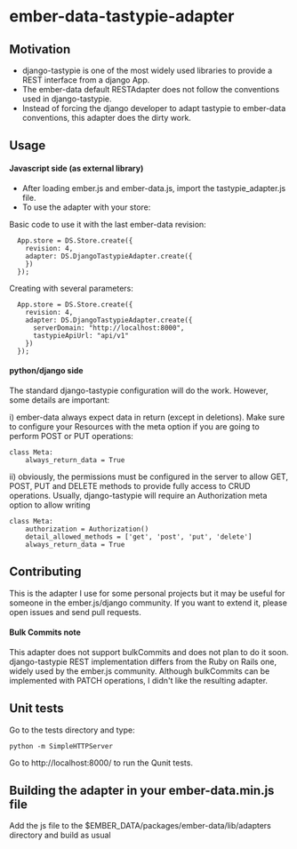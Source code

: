 # ember-data-tastypie-adapter


## Motivation
- django-tastypie is one of the most widely used libraries to provide a REST interface from a django App.
- The ember-data default RESTAdapter does not follow the conventions used in django-tastypie.
- Instead of forcing the django developer to adapt tastypie to ember-data conventions, this adapter does the dirty work.


## Usage
#### Javascript side (as external library)
- After loading ember.js and ember-data.js, import the tastypie_adapter.js file.
- To use the adapter with your store:

Basic code to use it with the last ember-data revision:
	
	  App.store = DS.Store.create({
 		revision: 4,
    	adapter: DS.DjangoTastypieAdapter.create({
   		})
  	  });

Creating with several parameters:
	
	  App.store = DS.Store.create({
 		revision: 4,
    	adapter: DS.DjangoTastypieAdapter.create({
    	  serverDomain: "http://localhost:8000",
    	  tastypieApiUrl: "api/v1"
   		})
  	  });


#### python/django side
The standard django-tastypie configuration will do the work. However, some details are important:

i) ember-data always expect data in return (except in deletions). Make sure to configure your Resources with the meta option if you are going to perform POST or PUT operations:


	class Meta:
		always_return_data = True
	
	
ii) obviously, the permissions must be configured in the server to allow GET, POST, PUT and DELETE methods to provide fully access to CRUD operations. Usually, django-tastypie will require an Authorization meta option to allow writing

	class Meta:
        authorization = Authorization()
        detail_allowed_methods = ['get', 'post', 'put', 'delete']
        always_return_data = True



## Contributing
This is the adapter I use for some personal projects but it may be useful for someone in the ember.js/django community. If you want to extend it, please open issues and send pull requests.

#### Bulk Commits note
This adapter does not support bulkCommits and does not plan to do it soon. django-tastypie REST implementation differs from the Ruby on Rails one, widely used by the ember.js community. Although bulkCommits can be implemented with PATCH operations, I didn't like the resulting adapter.


## Unit tests
Go to the tests directory and type:

	python -m SimpleHTTPServer
	
Go to http://localhost:8000/ to run the Qunit tests.


## Building the adapter in your ember-data.min.js file

Add the js file to the $EMBER_DATA/packages/ember-data/lib/adapters directory and build as usual
